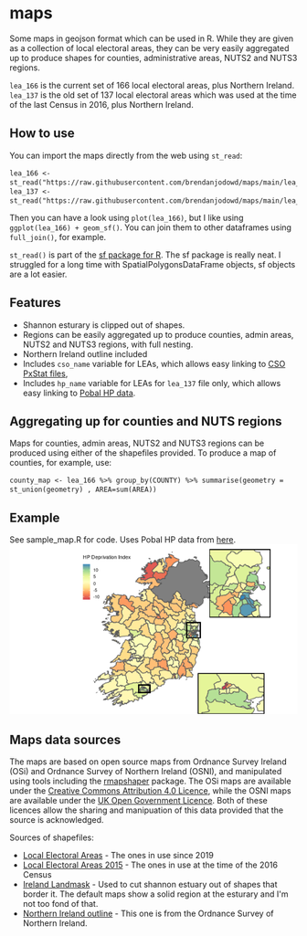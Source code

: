 # maps

Some maps in geojson format which can be used in R. While they are given as a collection of local electoral areas, they can be very easily aggregated up to produce shapes for counties, administrative areas, NUTS2 and NUTS3 regions.

`lea_166` is the current set of 166 local electoral areas, plus Northern Ireland.
`lea_137` is the old set of 137 local electoral areas which was used at the time of the last Census in 2016, plus Northern Ireland.

## How to use

You can import the maps directly from the web using `st_read`:
```
lea_166 <- st_read("https://raw.githubusercontent.com/brendanjodowd/maps/main/lea_166.geojson")
lea_137 <- st_read("https://raw.githubusercontent.com/brendanjodowd/maps/main/lea_137.geojson")
```
Then you can have a look using `plot(lea_166)`, but I like using `ggplot(lea_166) + geom_sf()`.
You can join them to other dataframes using `full_join()`, for example.

`st_read()` is part of the [sf package for R](https://cran.r-project.org/web/packages/sf/). The sf package is really neat. I struggled for a long time with SpatialPolygonsDataFrame objects, sf objects are a lot easier. 

## Features

- Shannon esturary is clipped out of shapes.
- Regions can be easily aggregated up to produce counties, admin areas, NUTS2 and NUTS3 regions, with full nesting.
- Northern Ireland outline included
- Includes `cso_name` variable for LEAs, which allows easy linking to [CSO PxStat files](https://data.cso.ie/),
- Includes `hp_name` variable for LEAs for `lea_137` file only, which allows easy linking to [Pobal HP data](http://trutzhaase.eu/deprivation-index/the-2016-pobal-hp-deprivation-index-for-small-areas/).

## Aggregating up for counties and NUTS regions

Maps for counties, admin areas, NUTS2 and NUTS3 regions can be produced using either of the shapefiles provided. To produce a map of counties, for example, use:
```
county_map <- lea_166 %>% group_by(COUNTY) %>% summarise(geometry = st_union(geometry) , AREA=sum(AREA))
```

## Example

See sample_map.R for code. Uses Pobal HP data from [here](http://trutzhaase.eu/deprivation-index/the-2016-pobal-hp-deprivation-index-for-small-areas/).
![sample_map](https://github.com/brendanjodowd/maps/blob/main/images/example.png?raw=true)

## Maps data sources

The maps are based on open source maps from Ordnance Survey Ireland (OSi) and Ordnance Survey of Northern Ireland (OSNI), and manipulated using tools including the [rmapshaper](https://github.com/ateucher/rmapshaper) package. The OSi maps are available under the [Creative Commons Attribution 4.0 Licence](https://creativecommons.org/licenses/by/4.0/), while the OSNI maps are available under the [UK Open Government Licence](http://www.nationalarchives.gov.uk/doc/open-government-licence/version/3/). Both of these licences allow the sharing and manipuation of this data provided that the source is acknowledged. 

Sources of shapefiles:

- [Local Electoral Areas](https://data.gov.ie/dataset/local-electoral-areas-osi-national-statutory-boundaries-generalised-20m1) - The ones in use since 2019
- [Local Electoral Areas 2015](https://data.gov.ie/dataset/local-electoral-areas-boundaries-generalised-100m-osi-national-administrative-boundaries-20151) - The ones in use at the time of the 2016 Census
- [Ireland Landmask](https://data.gov.ie/dataset/landmask-osi-national-250k-map-of-ireland1) - Used to cut shannon estuary out of shapes that border it. The default maps show a solid region at the esturary and I'm not too fond of that.
- [Northern Ireland outline](https://www.opendatani.gov.uk/dataset/osni-open-data-largescale-boundaries-ni-outline) - This one is from the Ordnance Survey of Northern Ireland. 
